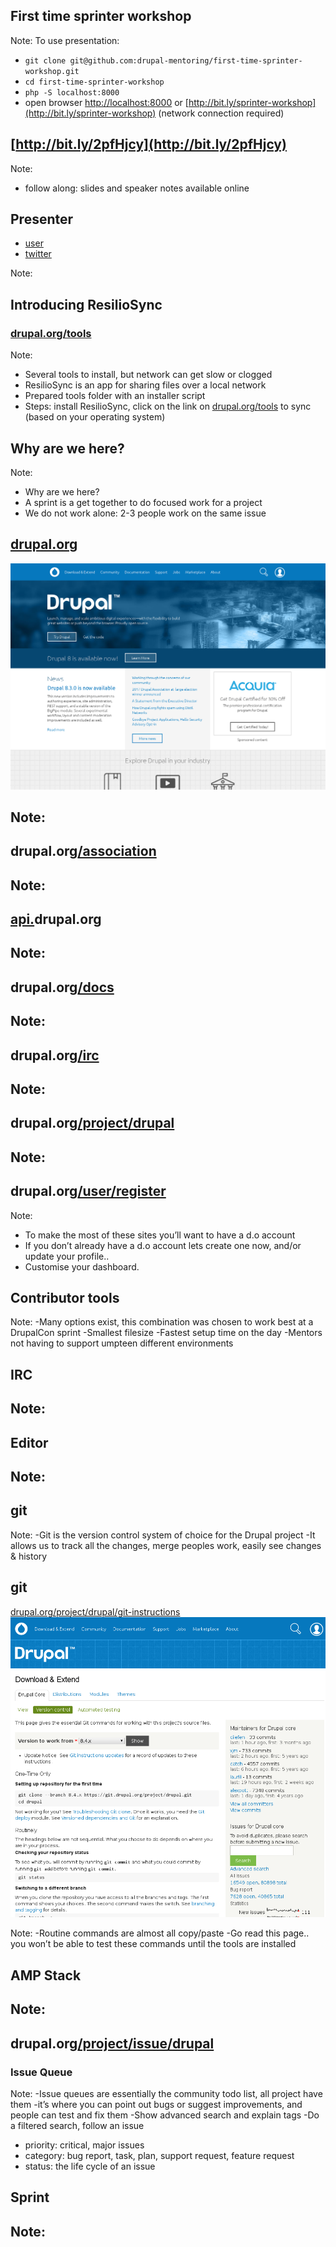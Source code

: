 <!-- .slide: data-background="images/baltimore-splash.jpg" -->



<!-- .slide: data-background="images/amsterdam-sprint-room.jpg" data-state="show-header" data-header="Photo CC-BY Boris Baldinger https://flic.kr/p/pq711h" -->
## First time sprinter workshop
<!-- .element: class="heading invert" -->

Note:
To use presentation:
- `git clone git@github.com:drupal-mentoring/first-time-sprinter-workshop.git`
- `cd first-time-sprinter-workshop`
- `php -S localhost:8000`
- open browser [http://localhost:8000](http://localhost:8000) or [http://bit.ly/sprinter-workshop](http://bit.ly/sprinter-workshop) (network connection required)




## [http://bit.ly/2pfHjcy](http://bit.ly/2pfHjcy)

Note:
- follow along: slides and speaker notes available online



## Presenter

* <a href="https://www.drupal.org/u/user"><i class="fa fa-drupal"></i> user</a>
* <a href="https://twitter.com/twitter"><i class="fa fa-twitter"></i> twitter</a>

Note:



## Introducing ResilioSync
<!-- .element: class="heading" -->
### [drupal.org/tools](https://www.drupal.org/tools)
Note:
- Several tools to install, but network can get slow or clogged
- ResilioSync is an app for sharing files over a local network
- Prepared tools folder with an installer script
- Steps: install ResilioSync, click on the link on [drupal.org/tools](https://www.drupal.org/tools) to sync (based on your operating system)



<!-- .slide: data-background="images/amsterdam-sprint.jpg" data-state="show-header" data-header="Photo CC-BY Boris Baldinger https://flic.kr/p/paCQbD" -->
## Why are we here?
<!-- .element: class="heading invert" -->

Note:
- Why are we here?
- A sprint is a get together to do focused work for a project
- We do not work alone: 2-3 people work on the same issue



## <a href="https://www.drupal.org" target="_blank"><i class="fa fa-drupal"></i> drupal.org</a>
![drupal.org](images/websites-do.png)

Note:
-



## <i class="fa fa-drupal"></i> drupal.org<a href="https://www.drupal.org/association" target="_blank">/association</a>

Note:
-



## <i class="fa fa-code"></i><a href="https://api.drupal.org" target="_blank"> api.</a>drupal.org

Note:
-



## <i class="fa fa-book"></i> drupal.org<a href="https://www.drupal.org/docs" target="_blank">/docs</a>

Note:
-



## <i class="fa fa-comments-o"></i> drupal.org<a href="https://www.drupal.org/irc" target="_blank">/irc</a>

Note:
-



## <i class="fa fa-code-fork"></i> drupal.org<a href="https://www.drupal.org/project/drupal" target="_blank">/project/drupal</a>

Note:
-



## <i class="fa fa-user"></i> drupal.org<a href="https://www.drupal.org/user/register" target="_blank">/user/register</a>

Note:
- To make the most of these sites you’ll want to have a d.o account
- If you don’t already have a d.o account lets create one now, and/or update your profile..
- Customise your dashboard.



## <i class="fa fa-wrench"></i> Contributor tools

Note:
-Many options exist, this combination was chosen to work best at a DrupalCon sprint
-Smallest filesize
-Fastest setup time on the day
-Mentors not having to support umpteen different environments



<!-- .slide: data-background="images/amsterdam-webchick.jpg" data-state="show-header" data-header="Photo CC-BY Boris Baldinger https://flic.kr/p/paCRg4" -->
## IRC
<!-- .element: class="heading" -->

Note:
- 



<!-- .slide: data-background="images/nola-editor.jpg" data-state="show-header" data-header="Photo CC-BY-SA 2.0 Michael Cannon https://flic.kr/p/GZs16Q" -->
## Editor
<!-- .element: class="heading" -->

Note:
-



<!-- .slide: data-background="images/cottser-livecommit.jpg" data-state="show-header" data-header="Photo CC-BY-SA 2.0 Michael Cannon https://flic.kr/p/GZs3LQ" -->
## git
<!-- .element: class="heading" -->


Note:
-Git is the version control system of choice for the Drupal project
-It allows us to track all the changes, merge peoples work, easily see changes & history



## git <!-- .element: style="margin-top: 8rem;" -->
<a href="https://www.drupal.org/project/drupal/git-instructions" target="_blank">drupal.org/project/drupal/git-instructions</a>
![Version Control Tab](images/git-commands.png)

Note:
-Routine commands are almost all copy/paste
-Go read this page.. you won’t be able to test these commands until the tools are installed



<!-- .slide: data-background="images/amp-stack.jpg" -->
## AMP Stack
<!-- .element: class="heading" -->

Note:
-



## <i class="fa fa-bug"></i> drupal.org<a href="https://drupal.org/project/issues/drupal">/project/issue/drupal</a>

### Issue Queue

Note:
-Issue queues are essentially the community todo list, all project have them
-it’s where you can point out bugs or suggest improvements, and people can test and fix them
-Show advanced search and explain tags
-Do a filtered search, follow an issue
- priority: critical, major issues
- category: bug report, task, plan, support request, feature request
- status: the life cycle of an issue



<!-- .slide: data-background="images/dublin-ftsw.jpg" data-state="show-header" data-header="Photo CC-BY-SA 2.0 Michael Cannon https://flic.kr/p/MLAdCt" -->
## Sprint
<!-- .element: class="heading invert" -->

Note:
-

